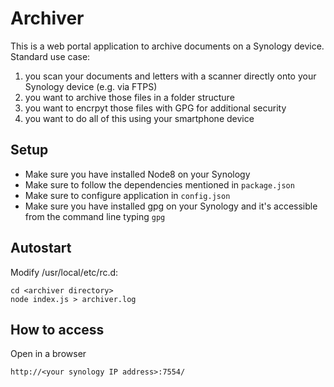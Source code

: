 # Archiver
This is a web portal application to archive documents on a Synology device. Standard use case:
1. you scan your documents and letters with a scanner directly onto your Synology device (e.g. via FTPS)
2. you want to archive those files in a folder structure
3. you want to encrpyt those files with GPG for additional security
4. you want to do all of this using your smartphone device

## Setup
* Make sure you have installed Node8 on your Synology
* Make sure to follow the dependencies mentioned in ``package.json``
* Make sure to configure application in ``config.json``
* Make sure you have installed gpg on your Synology and it's accessible from the command line typing ``gpg``

## Autostart
Modify /usr/local/etc/rc.d:
```
cd <archiver directory>
node index.js > archiver.log
```

## How to access
Open in a browser
```
http://<your synology IP address>:7554/
```
